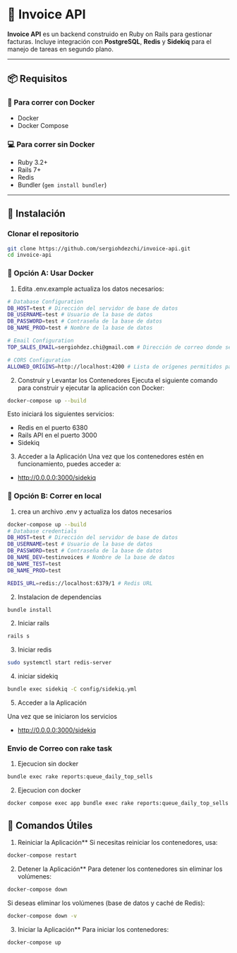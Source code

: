 # 🧾 Invoice API

**Invoice API** es un backend construido en Ruby on Rails para gestionar facturas. Incluye integración con **PostgreSQL**, **Redis** y **Sidekiq** para el manejo de tareas en segundo plano.

---

## 📦 Requisitos

### 🔁 Para correr con Docker
- Docker
- Docker Compose

### 💻 Para correr sin Docker
- Ruby 3.2+
- Rails 7+
- Redis
- Bundler (`gem install bundler`)

---

## 🚀 Instalación

### Clonar el repositorio
```bash
git clone https://github.com/sergiohdezchi/invoice-api.git
cd invoice-api
```
### 🐳 Opción A: Usar Docker
1. Edita .env.example actualiza los datos necesarios:
```bash
# Database Configuration
DB_HOST=test # Dirección del servidor de base de datos
DB_USERNAME=test # Usuario de la base de datos
DB_PASSWORD=test # Contraseña de la base de datos
DB_NAME_PROD=test # Nombre de la base de datos

# Email Configuration
TOP_SALES_EMAIL=sergiohdez.chi@gmail.com # Dirección de correo donde se enviarán los reportes de ventas

# CORS Configuration
ALLOWED_ORIGINS=http://localhost:4200 # Lista de orígenes permitidos para acceder a la API (CORS), separados por comas si hay más de uno

```

2. Construir y Levantar los Contenedores
Ejecuta el siguiente comando para construir y ejecutar la aplicación con Docker:

```bash
docker-compose up --build
```

Esto iniciará los siguientes servicios:

- Redis en el puerto 6380
- Rails API en el puerto 3000
- Sidekiq

3. Acceder a la Aplicación
Una vez que los contenedores estén en funcionamiento, puedes acceder a:
- http://0.0.0.0:3000/sidekiq


### 🐳 Opción B: Correr en local

1. crea un archivo .env y actualiza los datos necesarios
```bash
docker-compose up --build
# Database credentials
DB_HOST=test # Dirección del servidor de base de datos
DB_USERNAME=test # Usuario de la base de datos
DB_PASSWORD=test # Contraseña de la base de datos
DB_NAME_DEV=testinvoices # Nombre de la base de datos
DB_NAME_TEST=test
DB_NAME_PROD=test

REDIS_URL=redis://localhost:6379/1 # Redis URL

```
2. Instalacion de dependencias
```bash
bundle install
```

2. Iniciar rails

```bash
rails s
```

3. Iniciar redis
```bash
sudo systemctl start redis-server
```

4. iniciar sidekiq
```bash
bundle exec sidekiq -C config/sidekiq.yml
```

5. Acceder a la Aplicación

Una vez que se iniciaron los servicios
- http://0.0.0.0:3000/sidekiq


### Envio de Correo con rake task

1. Ejecucion sin docker
```bash
bundle exec rake reports:queue_daily_top_sells
```
2. Ejecucion con docker
```bash
docker compose exec app bundle exec rake reports:queue_daily_top_sells
```


## 📌 Comandos Útiles

1. Reiniciar la Aplicación**
Si necesitas reiniciar los contenedores, usa:
```sh
docker-compose restart
```

2. Detener la Aplicación**
Para detener los contenedores sin eliminar los volúmenes:
```sh
docker-compose down
```

Si deseas eliminar los volúmenes (base de datos y caché de Redis):
```sh
docker-compose down -v
```
3. Iniciar la Aplicación**
Para iniciar los contenedores:
```sh
docker-compose up
```

